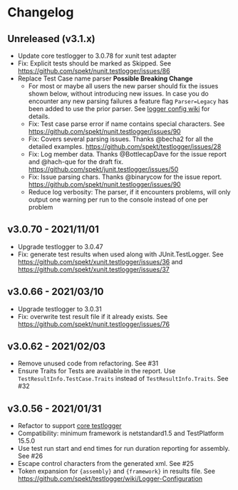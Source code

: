 # Changelog

## Unreleased (v3.1.x)

- Update core testlogger to 3.0.78 for xunit test adapter
- Fix: Explicit tests should be marked as Skipped. See
  https://github.com/spekt/nunit.testlogger/issues/86
- Replace Test Case name parser **Possible Breaking Change**
    - For most or maybe all users the new parser should fix the issues shown below, without introducing new issues. In case you do encounter any new parsing failures a feature flag `Parser=Legacy` has been added to use the prior parser. See [logger config wiki](https://github.com/spekt/testlogger/wiki/Logger-Configuration) for details. 
    - Fix: Test case parse error if name contains special characters. See
  https://github.com/spekt/nunit.testlogger/issues/90
    - Fix: Covers several parsing issues. Thanks @becha2 for all the detailed examples.
       https://github.com/spekt/testlogger/issues/28
    - Fix: Log member data. Thanks @BottlecapDave for the issue report and @hach-que for the draft fix. 
      https://github.com/spekt/junit.testlogger/issues/50
    - Fix: Issue parsing chars. Thanks @binarycow for the issue report.
       https://github.com/spekt/nunit.testlogger/issues/90
    - Reduce log verbosity: The parser, if it encounters problems, will only output one warning per run to the console instead of one per problem


## v3.0.70 - 2021/11/01

- Upgrade testlogger to 3.0.47
- Fix: generate test results when used along with JUnit.TestLogger. See
https://github.com/spekt/xunit.testlogger/issues/36 and
https://github.com/spekt/xunit.testlogger/issues/37

## v3.0.66 - 2021/03/10

- Upgrade testlogger to 3.0.31
- Fix: overwrite test result file if it already exists. See
  https://github.com/spekt/nunit.testlogger/issues/76

## v3.0.62 - 2021/02/03

- Remove unused code from refactoring. See #31
- Ensure Traits for Tests are available in the report. Use `TestResultInfo.TestCase.Traits`
  instead of `TestResultInfo.Traits`. See #32

## v3.0.56 - 2021/01/31

- Refactor to support [core testlogger][]
- Compatibility: minimum framework is netstandard1.5 and TestPlatform 15.5.0
- Use test run start and end times for run duration reporting for assembly. See #26
- Escape control characters from the generated xml. See #25
- Token expansion for `{assembly}` and `{framework}` in results file. See
  https://github.com/spekt/testlogger/wiki/Logger-Configuration

[core testlogger]: https://github.com/spekt/testlogger
